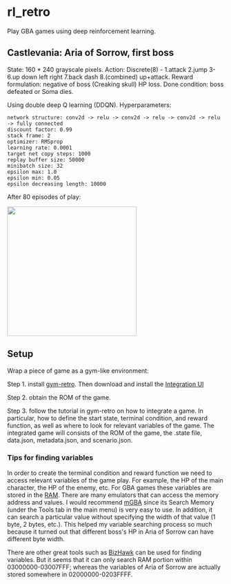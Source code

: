 # rl_retro
Play GBA games using deep reinforcement learning.


## Castlevania: Aria of Sorrow, first boss

State: 160 * 240 grayscale pixels.
Action: Discrete(8) - 1.attack 2.jump 3-6.up down left right 7.back dash 8.(combined) up+attack.
Reward formulation: negative of boss (Creaking skull) HP loss.
Done condition: boss defeated or Soma dies.

Using double deep Q learning (DDQN). Hyperparameters:
```
network structure: conv2d -> relu -> conv2d -> relu -> conv2d -> relu -> fully connected
discount factor: 0.99
stack frame: 2
optimizer: RMSprop
learning rate: 0.0001
target net copy steps: 1000
replay buffer size: 50000
minibatch size: 32
epsilon max: 1.0
epsilon min: 0.05
epsilon decreasing length: 10000
```

After 80 episodes of play:
<p float="left">
  <img src="https://user-images.githubusercontent.com/49927412/103398702-b8eccd80-4af2-11eb-85a4-bec2dd5ea14d.gif" width="300" />
</p>

## Setup
Wrap a piece of game as a gym-like environment:

Step 1. install [gym-retro](https://retro.readthedocs.io/en/latest/getting_started.html). Then download and install the [Integration UI](https://retro.readthedocs.io/en/latest/integration.html#the-integration-ui)

Step 2. obtain the ROM of the game.

Step 3. follow the tutorial in gym-retro on how to integrate a game. In particular, how to define the start state, terminal condition, and reward function, as well as where to look for relevant variables of the game. The integrated game will consists of the ROM of the game, the .state file, data.json, metadata.json, and scenario.json.

### Tips for finding variables
In order to create the terminal condition and reward function we need to access relevant variables of the game play. For example, the HP of the main character, the HP of the enemy, etc. For GBA games these variables are stored in the [RAM](https://problemkaputt.de/gbatek.htm#gbamemorymap). There are many emulators that can access the memory address and values. I would recommend [mGBA](https://mgba.io/) since its Search Memory (under the Tools tab in the main menu) is very easy to use. In addition, it can search a particular value without specifying the width of that value (1 byte, 2 bytes, etc.). This helped my variable searching process so much because it turned out that different boss's HP in Aria of Sorrow can have different byte width. 

There are other great tools such as [BizHawk](https://github.com/TASVideos/BizHawk) can be used for finding variables. But it seems that it can only search RAM portion within 03000000-03007FFF; whereas the variables of Aria of Sorrow are actually stored somewhere in 02000000-0203FFFF.




